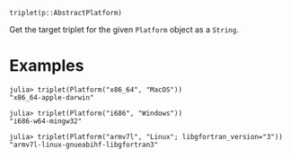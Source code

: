 ```
triplet(p::AbstractPlatform)
```

Get the target triplet for the given `Platform` object as a `String`.

# Examples

```jldoctest
julia> triplet(Platform("x86_64", "MacOS"))
"x86_64-apple-darwin"

julia> triplet(Platform("i686", "Windows"))
"i686-w64-mingw32"

julia> triplet(Platform("armv7l", "Linux"; libgfortran_version="3"))
"armv7l-linux-gnueabihf-libgfortran3"
```
